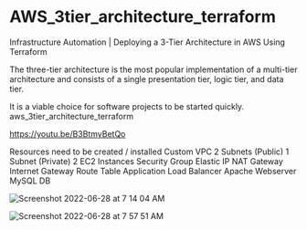 # AWS_3tier_architecture_terraform

Infrastructure Automation | Deploying a 3-Tier Architecture in AWS Using Terraform

The three-tier architecture is the most popular implementation of a multi-tier architecture and consists of a single presentation tier, logic tier, and data tier.

It is a viable choice for software projects to be started quickly.
aws_3tier_architecture_terraform

https://youtu.be/B3BtmyBetQo

Resources need to be created / installed
Custom VPC
2 Subnets (Public)
1 Subnet (Private)
2 EC2 Instances
Security Group
Elastic IP
NAT Gateway
Internet Gateway
Route Table
Application Load Balancer
Apache Webserver
MySQL DB

![Screenshot 2022-06-28 at 7 14 04 AM](https://user-images.githubusercontent.com/58227542/176078298-c410512a-6b55-4a29-b2e7-d241ea8112b3.png)

![Screenshot 2022-06-28 at 7 57 51 AM](https://user-images.githubusercontent.com/58227542/176078468-3847bab0-e70e-4360-b077-181315ee007c.png)
